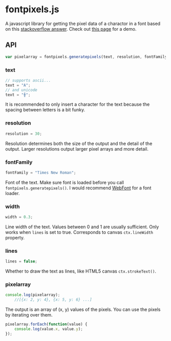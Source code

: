 # fontpixels.js
A javascript library for getting the pixel data of a charactor in a font based on this [stackoverflow answer](https://stackoverflow.com/questions/12700731/extract-path-from-text-html-canvas/30204783#30204783).
Check out [this page](http://thegreatrambler.com/code-demos/fontpixels/index.html) for a demo.

## API

```javascript
var pixelarray = fontpixels.generatepixels(text, resolution, fontFamily, width, lines);
```

### text

```javascript
// supports ascii...
text = "A";
// and unicode
text = "╫";
```
It is recommended to only insert a character for the text because the spacing between letters is a bit funky.

### resolution

```javascript
resolution = 30;
```
Resolution determines both the size of the output and the detail of the output. Larger resolutions output larger pixel arrays and more detail.

### fontFamily

```javascript
fontFamily = "Times New Roman";
```
Font of the text. Make sure font is loaded before you call `fontpixels.generatepixels()`. I would recommend [WebFont](https://github.com/typekit/webfontloader) for a font loader.

### width

```javascript
width = 0.3;
```
Line width of the text. Values between 0 and 1 are usually sufficient. Only works when `lines` is set to true. Corresponds to canvas `ctx.lineWidth` property.

### lines

```javascript
lines = false;
```
Whether to draw the text as lines, like HTML5 canvas `ctx.strokeText()`.

### pixelarray

```javascript
console.log(pixelarray);
	//[{x: 2, y: 4}, {x: 5, y: 6} ...]
```
The output is an array of (x, y) values of the pixels. You can use the pixels by iterating over them.

```javascript
pixelarray.forEach(function(value) {
	console.log(value.x, value.y);
});
```
